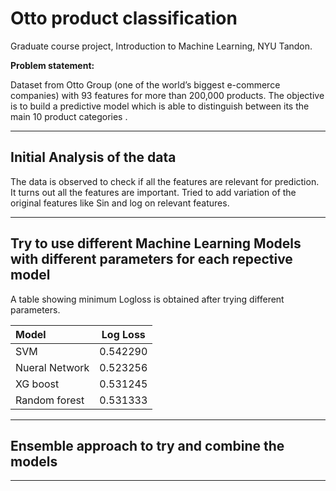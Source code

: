 # Otto product classification
Graduate course project, Introduction to Machine Learning, NYU Tandon.

**Problem statement:**

Dataset from Otto Group (one of the world’s biggest e-commerce companies) with 93 features for more than 200,000 products. The objective is to build a predictive model which is able to distinguish between its  the main 10 product categories .

---------------------------
## Initial Analysis of the data

The data is observed to check if all the features  are relevant for prediction. It turns out all the features are important. Tried to add variation of the original features like Sin and log on relevant features. 

---------------------------
## Try to use different Machine Learning Models with different parameters for each repective model

A table showing minimum Logloss is obtained after trying different parameters.

| Model          | Log Loss       | 
| :---           |     :---:      |
| SVM            | 0.542290       |
| Nueral Network | 0.523256       |
| XG boost       | 0.531245       |
| Random forest  | 0.531333       |

---------------------------
## Ensemble approach to try and combine the models



---------------------------
